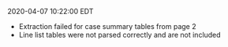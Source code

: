2020-04-07 10:22:00 EDT


- Extraction failed for case summary tables from page 2
- Line list tables were not parsed correctly and are not included
